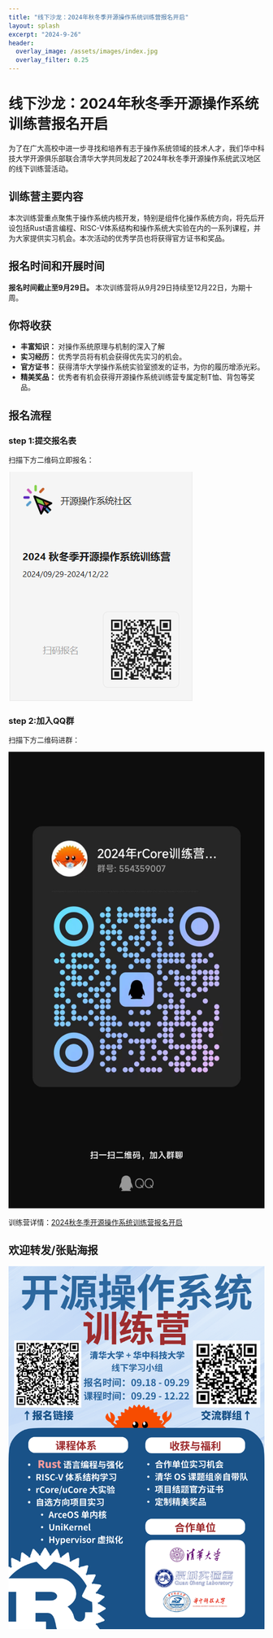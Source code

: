 ```yaml
---
title: "线下沙龙：2024年秋冬季开源操作系统训练营报名开启"
layout: splash
excerpt: "2024-9-26"
header:
  overlay_image: /assets/images/index.jpg
  overlay_filter: 0.25
---
```


# 线下沙龙：2024年秋冬季开源操作系统训练营报名开启

为了在广大高校中进一步寻找和培养有志于操作系统领域的技术人才，我们华中科技大学开源俱乐部联合清华大学共同发起了2024年秋冬季开源操作系统武汉地区的线下训练营活动。

## 训练营主要内容

本次训练营重点聚焦于操作系统内核开发，特别是组件化操作系统方向，将先后开设包括Rust语言编程、RISC-V体系结构和操作系统大实验在内的一系列课程，并为大家提供实习机会。本次活动的优秀学员也将获得官方证书和奖品。

## 报名时间和开展时间

 **报名时间截止至9月29日。** 本次训练营将从9月29日持续至12月22日，为期十周。

## 你将收获

* **丰富知识：** 对操作系统原理与机制的深入了解
* **实习经历：** 优秀学员将有机会获得优先实习的机会。
* **官方证书：** 获得清华大学操作系统实验室颁发的证书，为你的履历增添光彩。
* **精美奖品：** 优秀者有机会获得开源操作系统训练营专属定制T恤、背包等奖品。

## 报名流程

### step 1:提交报名表

扫描下方二维码立即报名：

![活动报名二维码](/assets/images/20240926_kaiyuan/20240926_kaiyuansignup_QRcode.png)

### step 2:加入QQ群

扫描下方二维码进群：

![活动QQ群二维码](/assets/images/20240926_kaiyuan/20240926_kaiyuanQQgroup_QRcode.jpg)

训练营详情：[2024秋冬季开源操作系统训练营报名开启](https://mp.weixin.qq.com/s?__biz=MzI0OTcwMDk2MQ==&mid=2247484495&idx=1&sn=bd496d6cf835ae3f8bdd5fec16f1891e&scene=21&token=1890778131&lang=zh_CN#wechat_redirect)

## 欢迎转发/张贴海报

![活动宣传海报](/assets/images/20240926_kaiyuan/20240926_kaiyuanposter2.png)
